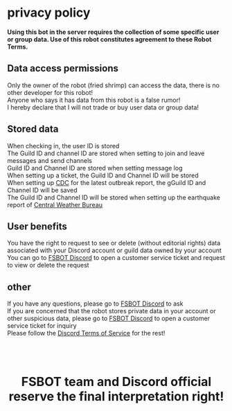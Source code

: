 # privacy policy

**Using this bot in the server requires the collection of some specific user or group data. Use of this robot constitutes agreement to these Robot Terms.**

## Data access permissions

Only the owner of the robot (fried shrimp) can access the data, there is no other developer for this robot!</br>
Anyone who says it has data from this robot is a false rumor!</br>
I hereby declare that I will not trade or buy user data or group data!

## Stored data

When checking in, the user ID is stored</br>
The Guild ID and channel ID are stored when setting to join and leave messages and send channels</br>
Guild ID and Channel ID are stored when setting message log</br>
When setting up a ticket, the Guild ID and Channel ID will be stored</br>
When setting up [CDC](https://www.cdc.gov.tw/) for the latest outbreak report, the gGuild ID and Channel ID will be saved</br>
The Guild ID and Channel ID will be stored when setting up the earthquake report of [Central Weather Bureau](https://www.cwb.gov.tw/)


## User benefits

You have the right to request to see or delete (without editorial rights) data associated with your Discord account or guild data owned by your account</br>
You can go to [FSBOT Discord](https://discord.gg/Pw8z4YkBFB) to open a customer service ticket and request to view or delete the request

## other

If you have any questions, please go to [FSBOT Discord](https://discord.gg/Pw8z4YkBFB) to ask</br>
If you are concerned that the robot stores private data in your account or other suspicious data, please go to [FSBOT Discord](https://discord.gg/Pw8z4YkBFB) to open a customer service ticket for inquiry</br>
Please follow the [Discord Terms of Service](https://discord.com/terms) for the rest!

</br></br>
<h1 align="center">FSBOT team and Discord official reserve the final interpretation right!</h1>
